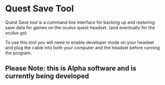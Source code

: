 # Quest Save Tool

Quest Save tool is a command line interface for backing up and restoring save data for games on the oculus quest headset. (and eventually for the oculus go)

To use this tool you will need to enable developer mode on your headset and plug the cable into both your computer and the headset before running the program.

## Please Note: this is Alpha software and is currently being developed

